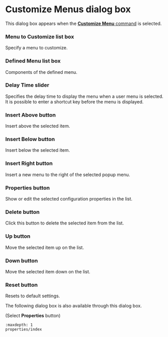 # Customize Menus dialog box

This dialog box appears when the
[**Customize Menu** command](../../cmd/tools/customize_menu) is selected.

### Menu to Customize list box

Specify a menu to customize.

### Defined Menu list box

Components of the defined menu.

### Delay Time slider

Specifies the delay time to display the menu when a user menu is selected. It is possible to enter a shortcut key before the menu is displayed.

### Insert Above button

Insert above the selected item.

### Insert Below button

Insert below the selected item.

### Insert Right button

Insert a new menu to the right of the selected popup menu.

### Properties button

Show or edit the selected configuration properties in the list.

### Delete button

Click this button to delete the selected item from the list.

### Up button

Move the selected item up on the list.

### Down button

Move the selected item down on the list.

### Reset button

Resets to default settings.

The following dialog box is also available through this dialog box.

(Select
**Properties**
button)


```{toctree}
:maxdepth: 1
properties/index
```
